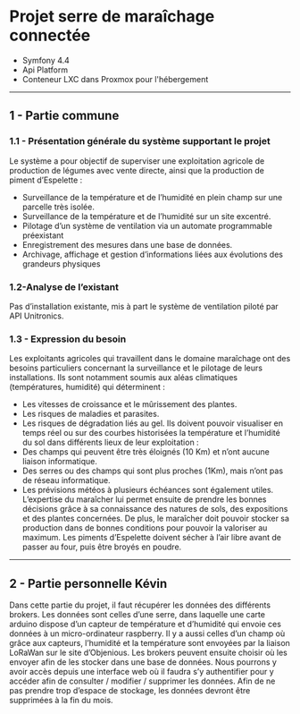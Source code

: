 # Projet serre de maraîchage connectée 
- Symfony 4.4
- Api Platform
- Conteneur LXC dans Proxmox pour l'hébergement

---

## 1 - Partie commune 
### 1.1 - Présentation générale du système supportant le projet
Le système a pour objectif de superviser une exploitation agricole de production de légumes avec vente directe,
ainsi que la production de piment d’Espelette :
- Surveillance de la température et de l’humidité en plein champ sur une parcelle très isolée. 
- Surveillance de la température et de l’humidité sur un site excentré. 
- Pilotage d’un système de ventilation via un automate programmable préexistant 
- Enregistrement des mesures dans une base de données. 
- Archivage, affichage et gestion d’informations liées aux évolutions des grandeurs physiques
### 1.2-Analyse de l’existant
Pas d’installation existante, mis à part le système de ventilation piloté par API Unitronics.

### 1.3 - Expression du besoin
Les exploitants agricoles qui travaillent dans le domaine maraîchage ont des besoins
particuliers concernant la surveillance et le pilotage de leurs installations.
Ils sont notamment soumis aux aléas climatiques (températures, humidité) qui déterminent :
- Les vitesses de croissance et le mûrissement des plantes.
- Les risques de maladies et parasites. 
- Les risques de dégradation liés au gel.
Ils doivent pouvoir visualiser en temps réel ou sur des courbes historisées la température et
l’humidité du sol dans différents lieux de leur exploitation :
- Des champs qui peuvent être très éloignés (10 Km) et n’ont aucune liaison
informatique. 
- Des serres ou des champs qui sont plus proches (1Km), mais n’ont pas de réseau
informatique. 
- Les prévisions météos à plusieurs échéances sont également utiles.
L’expertise du maraîcher lui permet ensuite de prendre les bonnes décisions grâce à sa
connaissance des natures de sols, des expositions et des plantes concernées.
De plus, le maraîcher doit pouvoir stocker sa production dans de bonnes conditions pour
pouvoir la valoriser au maximum.
Les piments d’Espelette doivent sécher à l’air libre avant de passer au four, puis être broyés en poudre.

---

## 2 - Partie personnelle Kévin
Dans cette partie du projet, il faut récupérer les données des différents brokers. Les données sont celles d’une serre,
dans laquelle une carte arduino dispose d’un capteur de température et d’humidité qui envoie ces données à un
micro-ordinateur raspberry. Il y a aussi celles d’un champ où grâce aux capteurs, l’humidité et la température sont envoyées
par la liaison LoRaWan sur le site d’Objenious. Les brokers peuvent ensuite choisir où les envoyer afin de les stocker
dans une base de données. Nous pourrons y avoir accès depuis une interface web où il faudra s’y authentifier pour y accéder
afin de consulter / modifier / supprimer les données.
Afin de ne pas prendre trop d’espace de stockage, les données devront être supprimées à la fin du mois.